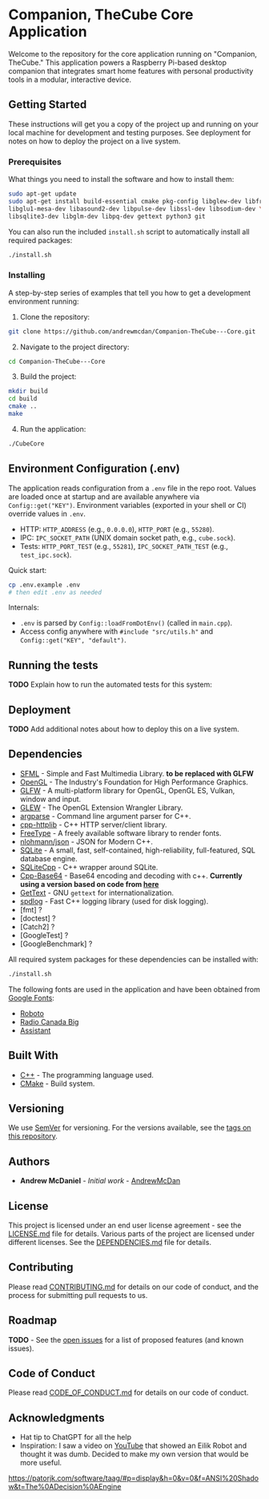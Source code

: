 # Companion, TheCube Core Application
Welcome to the repository for the core application running on "Companion, TheCube." This application powers a Raspberry Pi-based desktop companion that integrates smart home features with personal productivity tools in a modular, interactive device.
## Getting Started
These instructions will get you a copy of the project up and running on your local machine for development and testing purposes. See deployment for notes on how to deploy the project on a live system.
### Prerequisites
What things you need to install the software and how to install them:
```bash
sudo apt-get update
sudo apt-get install build-essential cmake pkg-config libglew-dev libfreetype6-dev libgl1-mesa-dev \
libglu1-mesa-dev libasound2-dev libpulse-dev libssl-dev libsodium-dev \
libsqlite3-dev libglm-dev libpq-dev gettext python3 git
```

You can also run the included `install.sh` script to automatically install all
required packages:

```bash
./install.sh
```
### Installing
A step-by-step series of examples that tell you how to get a development environment running:
1. Clone the repository:
```bash
git clone https://github.com/andrewmcdan/Companion-TheCube---Core.git
```
2. Navigate to the project directory:
```bash
cd Companion-TheCube---Core
```
3. Build the project:
```bash
mkdir build
cd build
cmake ..
make
```
4. Run the application:
```bash
./CubeCore
```

## Environment Configuration (.env)
The application reads configuration from a `.env` file in the repo root. Values are loaded once at startup and are available anywhere via `Config::get("KEY")`. Environment variables (exported in your shell or CI) override values in `.env`.

- HTTP: `HTTP_ADDRESS` (e.g., `0.0.0.0`), `HTTP_PORT` (e.g., `55280`).
- IPC: `IPC_SOCKET_PATH` (UNIX domain socket path, e.g., `cube.sock`).
- Tests: `HTTP_PORT_TEST` (e.g., `55281`), `IPC_SOCKET_PATH_TEST` (e.g., `test_ipc.sock`).

Quick start:
```bash
cp .env.example .env
# then edit .env as needed
```

Internals:
- `.env` is parsed by `Config::loadFromDotEnv()` (called in `main.cpp`).
- Access config anywhere with `#include "src/utils.h"` and `Config::get("KEY", "default")`.

## Running the tests
**TODO** Explain how to run the automated tests for this system:
## Deployment
**TODO** Add additional notes about how to deploy this on a live system.
## Dependencies
* [SFML](https://www.sfml-dev.org/) - Simple and Fast Multimedia Library. **to be replaced with GLFW**
* [OpenGL](https://www.opengl.org/) - The Industry's Foundation for High Performance Graphics.
* [GLFW](https://www.glfw.org/) - A multi-platform library for OpenGL, OpenGL ES, Vulkan, window and input.
* [GLEW](http://glew.sourceforge.net/) - The OpenGL Extension Wrangler Library.
* [argparse](https://github.com/p-ranav/argparse) - Command line argument parser for C++.
* [cpp-httplib](https://github.com/yhirose/cpp-httplib) - C++ HTTP server/client library.
* [FreeType](https://www.freetype.org/) - A freely available software library to render fonts.
* [nlohmann/json](https://github.com/nlohmann/json) - JSON for Modern C++.
* [SQLite](https://www.sqlite.org/index.html) - A small, fast, self-contained, high-reliability, full-featured, SQL database engine. 
* [SQLiteCpp](https://github.com/SRombauts/SQLiteCpp) - C++ wrapper around SQLite.
* [Cpp-Base64](https://github.com/ReneNyffenegger/cpp-base64) - Base64 encoding and decoding with c++. **Currently using a version based on code from [here](https://renenyffenegger.ch/notes/development/Base64/Encoding-and-decoding-base-64-with-cpp)**
* [GetText](https://www.gnu.org/software/gettext/) - GNU `gettext` for internationalization.
* [spdlog](https://github.com/gabime/spdlog) - Fast C++ logging library (used for disk logging).
* [fmt] ?
* [doctest] ?
* [Catch2] ?
* [GoogleTest] ?
* [GoogleBenchmark] ?

All required system packages for these dependencies can be installed with:
```bash
./install.sh
```

The following fonts are used in the application and have been obtained from [Google Fonts](https://fonts.google.com/):
* [Roboto](https://fonts.google.com/specimen/Roboto)
* [Radio Canada Big](https://fonts.google.com/specimen/Radio+Canada+Big)
* [Assistant](https://fonts.google.com/specimen/Assistant)
## Built With
* [C++](https://en.cppreference.com/w/) - The programming language used.
* [CMake](https://cmake.org/) - Build system.
## Versioning
We use [SemVer](http://semver.org/) for versioning. For the versions available, see the [tags on this repository](https://yourrepositorylink.com/tags).
## Authors
* **Andrew McDaniel** - *Initial work* - [AndrewMcDan](https://github.com/AndrewMcDan)
## License
This project is licensed under an end user license agreement - see the [LICENSE.md]() file for details. Various parts of the project are licensed under different licenses. See the [DEPENDENCIES.md]() file for details.
## Contributing
Please read [CONTRIBUTING.md]() for details on our code of conduct, and the process for submitting pull requests to us.
## Roadmap
**TODO** - See the [open issues]() for a list of proposed features (and known issues).

## Code of Conduct
Please read [CODE_OF_CONDUCT.md]() for details on our code of conduct.

## Acknowledgments
* Hat tip to ChatGPT for all the help
* Inspiration: I saw a video on [YouTube](https://youtu.be/KgEp91__0cY?t=170) that showed an Eilik Robot and thought it was dumb. Decided to make my own version that would be more useful.

https://patorjk.com/software/taag/#p=display&h=0&v=0&f=ANSI%20Shadow&t=The%0ADecision%0AEngine
